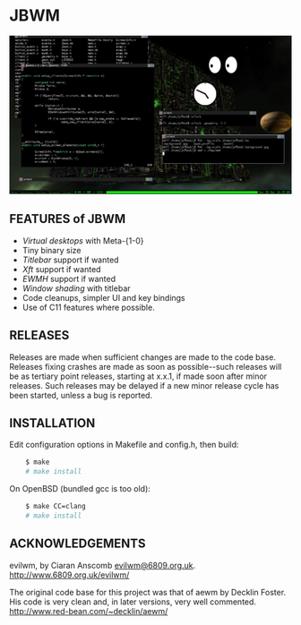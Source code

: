 # JBWM
![Screenshot](screenshot.png)

## FEATURES of JBWM
* *Virtual desktops* with Meta-{1-0}
* Tiny binary size
* *Titlebar* support if wanted
* *Xft* support if wanted
* *EWMH* support if wanted
* *Window shading* with titlebar
* Code cleanups, simpler UI and key bindings
* Use of C11 features where possible.

## RELEASES
Releases are made when sufficient changes are made to the code base.  Releases
fixing crashes are made as soon as possible--such releases will be as tertiary
point releases, starting at x.x.1, if made soon after minor releases.  Such
releases may be delayed if a new minor release cycle has been started, unless a
bug is reported.  

## INSTALLATION
Edit configuration options in Makefile and config.h, then build:
```sh
	$ make
	# make install
```
On OpenBSD (bundled gcc is too old):
```sh
	$ make CC=clang
	# make install
```

## ACKNOWLEDGEMENTS

evilwm, by Ciaran Anscomb <evilwm@6809.org.uk>.  http://www.6809.org.uk/evilwm/

The original code base for this project was that of aewm by Decklin
Foster.  His code is very clean and, in later versions, very well
commented.  http://www.red-bean.com/~decklin/aewm/

